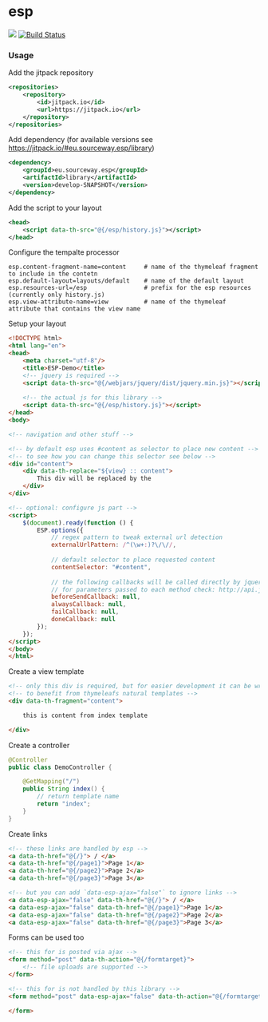 # esp

[![](https://jitpack.io/v/eu.sourceway.esp/library.svg)](https://jitpack.io/#eu.sourceway.esp/library)
[![Build Status](https://travis-ci.org/sourceway/esp.svg?branch=develop)](https://travis-ci.org/sourceway/esp)

### Usage

Add the jitpack repository
```xml
<repositories>
    <repository>
        <id>jitpack.io</id>
        <url>https://jitpack.io</url>
    </repository>
</repositories>
```

Add dependency (for available versions see https://jitpack.io/#eu.sourceway.esp/library)
```xml
<dependency>
    <groupId>eu.sourceway.esp</groupId>
    <artifactId>library</artifactId>
    <version>develop-SNAPSHOT</version>
</dependency>
```

Add the script to your layout
```xml
<head>
    <script data-th-src="@{/esp/history.js}"></script>
</head>
```

Configure the tempalte processor
```
esp.content-fragment-name=content     # name of the thymeleaf fragment to include in the contetn
esp.default-layout=layouts/default    # name of the default layout
esp.resources-url=/esp                # prefix for the esp resources (currently only history.js)
esp.view-attribute-name=view          # name of the thymeleaf attribute that contains the view name
```

Setup your layout
```html
<!DOCTYPE html>
<html lang="en">
<head>
    <meta charset="utf-8"/>
    <title>ESP-Demo</title>
    <!-- jquery is required -->
    <script data-th-src="@{/webjars/jquery/dist/jquery.min.js}"></script>
    
    <!-- the actual js for this library -->
    <script data-th-src="@{/esp/history.js}"></script>
</head>
<body>

<!-- navigation and other stuff -->

<!-- by default esp uses #content as selector to place new content -->
<!-- to see how you can change this selector see below -->
<div id="content">
    <div data-th-replace="${view} :: content">
        This div will be replaced by the
    </div>
</div>

<!-- optional: configure js part -->
<script>
    $(document).ready(function () {
        ESP.options({
            // regex pattern to tweak external url detection
            externalUrlPattern: /^(\w+:)?\/\//,
            
            // default selector to place requested content 
            contentSelector: "#content",
            
            // the following callbacks will be called directly by jquery.ajax()
            // for parameters passed to each method check: http://api.jquery.com/jquery.ajax/
            beforeSendCallback: null,
            alwaysCallback: null,
            failCallback: null,
            doneCallback: null
        });
    });
</script>
</body>
</html>
```

Create a view template
```html
<!-- only this div is required, but for easier development it can be wrapped by full html dom -->
<!-- to benefit from thymeleafs natural templates -->
<div data-th-fragment="content">

    this is content from index template

</div>
```

Create a controller
```java
@Controller
public class DemoController {

    @GetMapping("/")
    public String index() {
        // return template name
        return "index";
    }
}
```

Create links
```html
<!-- these links are handled by esp -->
<a data-th-href="@{/}"> / </a>
<a data-th-href="@{/page1}">Page 1</a>
<a data-th-href="@{/page2}">Page 2</a>
<a data-th-href="@{/page3}">Page 3</a>

<!-- but you can add `data-esp-ajax="false"` to ignore links -->
<a data-esp-ajax="false" data-th-href="@{/}"> / </a>
<a data-esp-ajax="false" data-th-href="@{/page1}">Page 1</a>
<a data-esp-ajax="false" data-th-href="@{/page2}">Page 2</a>
<a data-esp-ajax="false" data-th-href="@{/page3}">Page 3</a>
```

Forms can be used too
```html
<!-- this for is posted via ajax -->
<form method="post" data-th-action="@{/formtarget}">
    <!-- file uploads are supported -->
</form>

<!-- this for is not handled by this library -->
<form method="post" data-esp-ajax="false" data-th-action="@{/formtarget}">

</form>
```
